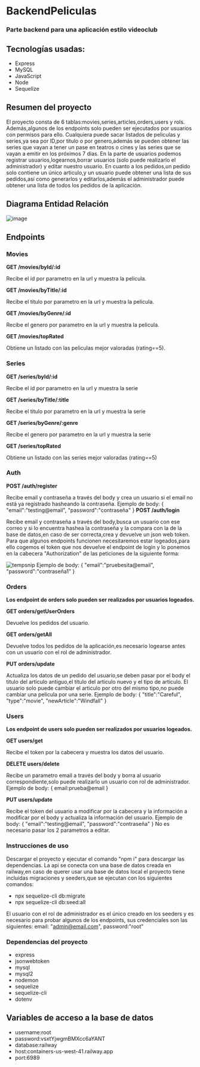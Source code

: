 # BackendPeliculas

### Parte backend para una aplicación estilo videoclub
## Tecnologías usadas:
- Express
- MySQL
- JavaScript
- Node
- Sequelize

## Resumen del proyecto
El proyecto consta de 6 tablas:movies,series,articles,orders,users y rols. Además,algunos de los endpoints solo pueden ser ejecutados por usuarios con permisos para ello. 
Cualquiera puede sacar listados de peliculas y series,ya sea por ID,por titulo o por genero,además se pueden obtener las series que vayan a tener un pase en teatros o cines y las series que se vayan a emitir en los próximos 7 dias.
En la parte de usuarios podemos registrar usuarios,logearnos,borrar usuarios (solo puede realizarlo el administrador) y editar nuestro usuario. En cuanto a los pedidos,un pedido solo contiene un único articulo,y un usuario puede obtener una lista de sus pedidos,así como generarlos y editarlos,además el administrador puede obtener una lista de todos los pedidos de la aplicación.
## Diagrama Entidad Relación

![image](https://user-images.githubusercontent.com/50781684/200440159-3ac5eece-c8d2-48a3-8b24-98f3d3347cfd.png)

## Endpoints
### Movies

**GET /movies/byId/:id**

Recibe el id por parametro en la url y muestra la pelicula.

**GET /movies/byTitle/:id**

Recibe el titulo por parametro en la url y muestra la pelicula.

**GET /movies/byGenre/:id**

Recibe el genero por parametro en la url y muestra la pelicula.

**GET /movies/topRated**

Obtiene un listado con las peliculas mejor valoradas (rating==5).

### Series

**GET /series/byId/:id**

Recibe el id por parametro en la url y muestra la serie

**GET /series/byTitle/:title**

Recibe el titulo por parametro en la url y muestra la serie

**GET /series/byGenre/:genre**

Recibe el genero por parametro en la url y muestra la serie

**GET /series/topRated**

Obtiene un listado con las series mejor valoradas (rating==5)

### Auth
**POST /auth/register**

Recibe email y contraseña a través del body y crea un usuario si el email no está ya registrado hasheando la contraseña.
Ejemplo de body:
{
  "email":"testing@email",
  "password":"contraseña"
}
**POST /auth/login**

Recibe email y contraseña a través del body,busca un usuario con ese correo y si lo encuentra hashea la contraseña y la compara con la de la base de datos,en caso de ser correcta,crea y devuelve un json web token.
Para que algunos endpoints funcionen necesitaremos estar logeados,para ello cogemos el token que nos devuelve el endpoint de login y lo ponemos en la cabecera "Authorization" de las peticiones de la siguiente forma:

![tempsnip](https://user-images.githubusercontent.com/50781684/200200244-c177a43b-6ab5-42b5-ba2a-37527b47e9b3.png)
Ejemplo de body:
{
  "email":"pruebesita@email",
  "password":"contraseña1"
}
### Orders
**Los endpoint de orders solo pueden ser realizados por usuarios logeados.**

**GET orders/getUserOrders**

Devuelve los pedidos del usuario.

**GET orders/getAll**

Devuelve todos los pedidos de la aplicación,es necesario logearse antes con un usuario con el rol de administrador.

**PUT orders/update**

Actualiza los datos de un pedido del usuario,se deben pasar por el body el titulo del articulo antiguo,el titulo del articulo nuevo y el tipo de articulo. El usuario solo puede cambiar el articulo por otro del mismo tipo,no puede cambiar una pelicula por una serie.
Ejemplo de body:
{
  "title":"Careful",
  "type":"movie",
  "newArticle":"Windfall"
}

### Users
**Los endpoint de users solo pueden ser realizados por usuarios logeados.**

**GET users/get**

Recibe el token por la cabecera y muestra los datos del usuario.

**DELETE users/delete**

Recibe un parametro email a través del body y borra al usuario correspondiente,solo puede realizarlo un usuario con rol de administrador.
Ejemplo de body:
{
    email:prueba@email
}

**PUT users/update**

Recibe el token del usuario a modificar por la cabecera y la información a modificar por el body y actualiza la información del usuario.
Ejemplo de body:
{
  "email":"testing@email",
  "password":"contraseña"
}
No es necesario pasar los 2 parametros a editar.
### Instrucciones de uso
Descargar el proyecto y ejecutar el comando "npm i" para descargar las dependencias. La api se conecta con una base de datos creada en railway,en caso de querer usar una base de datos local el proyecto tiene incluidas migraciones y seeders,que se ejecutan con los siguientes comandos:
- npx sequelize-cli db:migrate
- npx sequelize-cli db:seed:all

El usuario con el rol de administrador es el único creado en los seeders y es necesario para probar algunos de los endpoints, sus credenciales son las siguientes:
        email: "admin@email.com",
        password:"root"

### Dependencias del proyecto
- express
- jsonwebtoken
- mysql
- mysql2
- nodemon
- sequelize
- sequelize-cli
- dotenv

## Variables de acceso a la base de datos
- username:root
- password:vsxtYjwgmBMXcc6aYANT
- database:railway
- host:containers-us-west-41.railway.app
- port:6989
